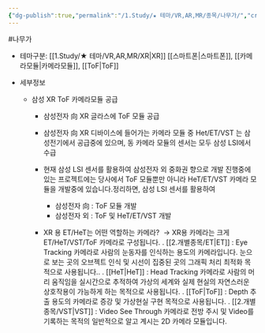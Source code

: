```yaml
---
{"dg-publish":true,"permalink":"/1.Study/★ 테마/VR,AR,MR/종목/나무가/","created":"2024-11-20T21:02:29.921+09:00","updated":"2025-06-26T17:40:26.056+09:00"}
---
```


#나무가


- 테마구분: [[1.Study/★ 테마/VR,AR,MR/XR\|XR]] [[스마트폰\|스마트폰]], [[카메라모듈\|카메라모듈]], [[ToF\|ToF]]


- 세부정보
	- 삼성 XR ToF 카메라모듈 공급
		-  삼성전자 向 XR 글라스에 ToF 모듈 공급
		- 삼성전자 向 XR 디바이스에 들어가는 카메라 모듈 중 Het/ET/VST 는 삼성전기에서 공급중에 있으며, 동 카메라 모듈의 센서는 모두 삼성 LSI에서 수급
		- 현재 삼성 LSI 센서를 활용하여 삼성전자 외 중화권 향으로 개발 진행중에 있는 프로젝트에는 당사에서 ToF 모듈뿐만 아니라 HeT/ET/VST 카메라 모듈을 개발중에 있습니다.정리하면, 삼성 LSI 센서를 활용하여
			- 삼성전자 向 : ToF 모듈 개발
			- 삼성전자 외 : ToF 및 HeT/ET/VST 개발

		- XR 용 ET/HeT는 어떤 역할하는 카메라?
		 → XR용 카메라는 크게 ET/HeT/VST/ToF 카메라로 구성됩니다.
		. [[2.개별종목/ET\|ET]] : Eye Tracking 카메라로 사람의 눈동자를 인식하는 용도의 카메라입니다. 눈으로 보는 곳의 오브젝트 인식 및 시선이 집중된 곳의 그래픽 처리 최적화 목적으로 사용됩니다..
		. [[HeT\|HeT]] : Head Tracking 카메라로 사람의 머리 움직임을 실시간으로 추적하여 가상의 세계와 실제 현실의 자연스러운 상호작용이 가능하게 하는 목적으로 사용됩니다.
		 . [[ToF\|ToF]] : Depth 추출 용도의 카메라로 증강 및 가상현실 구현 목적으로 사용됩니다.
		. [[2.개별종목/VST\|VST]] : Video See Through 카메라로 전방 주시 및 Video를 기록하는 목적의 일반적으로 알고 계시는 2D 카메라 모듈입니다.
